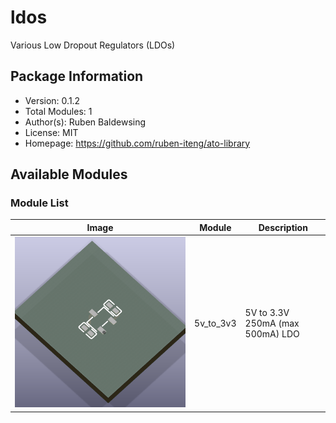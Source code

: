 # ldos

Various Low Dropout Regulators (LDOs)

## Package Information

- Version: 0.1.2
- Total Modules: 1
- Author(s): Ruben Baldewsing
- License: MIT
- Homepage: https://github.com/ruben-iteng/ato-library

## Available Modules

### Module List

| Image | Module | Description |
|-------|--------|-------------|
|![5v_to_3v3](https://github.com/ruben-iteng/ato-library/raw/main/packages/ldos/assets/5v_to_3v3.png)| 5v_to_3v3 | 5V to 3.3V 250mA (max 500mA) LDO |
